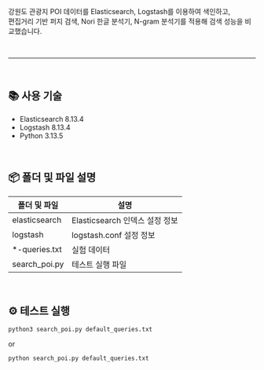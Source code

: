 
강원도 관광지 POI 데이터를 Elasticsearch, Logstash를 이용하여 색인하고,  
편집거리 기반 퍼지 검색, Nori 한글 분석기, N-gram 분석기를 적용해 검색 성능을 비교했습니다.

<br/>

---

<br/>

## 📚 사용 기술
- Elasticsearch 8.13.4
- Logstash 8.13.4
- Python 3.13.5

<br/>

## 📦 폴더 및 파일 설명

| 폴더 및 파일 | 설명 |
|--------|------|
| elasticsearch | Elasticsearch 인덱스 설정 정보 |
| logstash | logstash.conf 설정 정보 |
| *-queries.txt | 실험 데이터 |
| search_poi.py | 테스트 실행 파일 |

<br/>

## ⚙️ 테스트 실행

```
python3 search_poi.py default_queries.txt
```

or

```
python search_poi.py default_queries.txt
```

